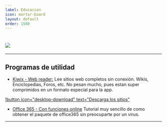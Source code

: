 ```yaml
---
label: Educacion
icon: mortar-board
layout: default
order: 1580
---
```



# ![](https://i.postimg.cc/qB103nzL/banner-items-lcdh-4.png)


---

## **Programas de utilidad**


- [Kiwix - Web reader:](https://www.kiwix.org/en/downloads/windows/)
Lee sitios web completos sin conexión. Wikis, Enciclopedias, Foros, etc.
No pesan mucho, pues estan super comprimidos en un formato especial para la app.


[!button icon="desktop-download" text="Descarga los sitios"](https://library.kiwix.org/?lang=spa)


- [Office 365 - Con funciones online](https://noiroom.tech/Tutoriales/Win-O365)
Tutorial muy sencillo de como obtener el paquete de office365 sin preocuparte por un virus.


---
